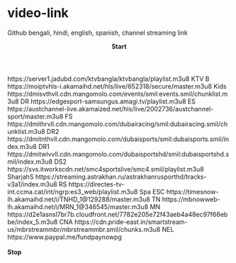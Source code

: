 # video-link

Github bengali, hindi, english, spanish, channel streaming link 

<html>
  <body>
   <header>
    <b>Start</b>
    </header>
     <main>
https://server1.jadubd.com/ktvbangla/ktvbangla/playlist.m3u8 KTV B 
https://moiptvhls-i.akamaihd.net/hls/live/652318/secure/master.m3u8 Kids 
https://dmisvthvll.cdn.mangomolo.com/events/smil:events.smil/chunklist.m3u8 DR
https://edgesport-samsungus.amagi.tv/playlist.m3u8 ES
https://austchannel-live.akamaized.net/hls/live/2002736/austchannel-sport/master.m3u8 FS
https://dmithrvll.cdn.mangomolo.com/dubairacing/smil:dubairacing.smil/chunklist.m3u8 DR2
https://dmitnthvll.cdn.mangomolo.com/dubaisports/smil:dubaisports.smil/index.m3u8 DR1
https://dmitwlvvll.cdn.mangomolo.com/dubaisportshd/smil:dubaisportshd.smil/index.m3u8 DS2
https://svs.itworkscdn.net/smc4sportslive/smc4.smil/playlist.m3u8 SharjahS
https://streaming.astrakhan.ru/astrakhanrusporthd/tracks-v3a1/index.m3u8 RS
https://directes-tv-int.ccma.cat/int/ngrp:es3_web/playlist.m3u8 Spa ESC
https://timesnow-lh.akamaihd.net/i/TNHD_1@129288/master.m3u8 TN
https://mbnowweb-lh.akamaihd.net/i/MRN_1@346545/master.m3u8 MN
https://d2e1asnsl7br7b.cloudfront.net/7782e205e72f43aeb4a48ec97f66ebbe/index_5.m3u8 CNA
https://cdn.pride-east.in/smartstream-us/mbrstreammbr/mbrstreammbr.smil/chunks.m3u8 NEL
https://www.paypal.me/fundpaynowpg
     </main>
     </br>
    <b>Stop</b>
  </body>
</html>
